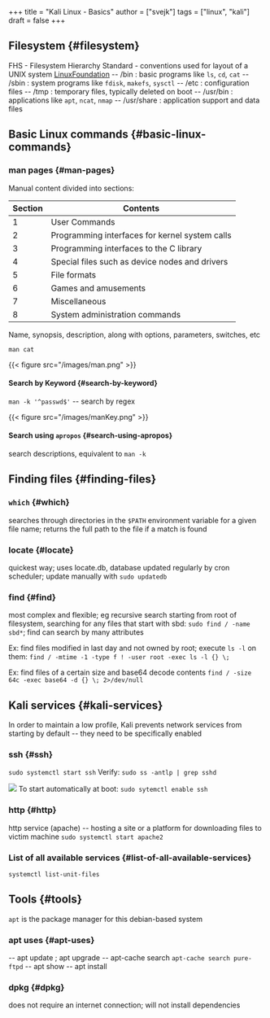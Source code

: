 +++
title = "Kali Linux - Basics"
author = ["svejk"]
tags = ["linux", "kali"]
draft = false
+++

## Filesystem {#filesystem}

FHS - Filesystem Hierarchy Standard - conventions used for layout of a UNIX system [LinuxFoundation](https://wiki.linuxfoundation.org/lsb/fhs)
-- /bin : basic programs like `ls`, `cd`, `cat`
-- /sbin : system programs like `fdisk`, `makefs`, `sysctl`
-- /etc : configuration files
-- /tmp : temporary files, typically deleted on boot
-- /usr/bin : applications like `apt`, `ncat`, `nmap`
-- /usr/share : application support and data files


## Basic Linux commands {#basic-linux-commands}


### man pages {#man-pages}

Manual content divided into sections:

| Section | Contents                                       |
|---------|------------------------------------------------|
| 1       | User Commands                                  |
| 2       | Programming interfaces for kernel system calls |
| 3       | Programming interfaces to the C library        |
| 4       | Special files such as device nodes and drivers |
| 5       | File formats                                   |
| 6       | Games and amusements                           |
| 7       | Miscellaneous                                  |
| 8       | System administration commands                 |

Name, synopsis, description, along with options, parameters, switches, etc

`man cat`

{{< figure src="/images/man.png" >}}


#### Search by Keyword {#search-by-keyword}

`man -k '^passwd$'` -- search by regex

{{< figure src="/images/manKey.png" >}}


#### Search using `apropos` {#search-using-apropos}

search descriptions, equivalent to `man -k`


## Finding files {#finding-files}


### `which` {#which}

searches through directories in the `$PATH` environment variable for a given file name; returns the full path to the file if a match is found


### locate {#locate}

quickest way; uses locate.db, database updated regularly by cron scheduler; update manually with `sudo updatedb`


### find {#find}

most complex and flexible; eg recursive search starting from root of filesystem, searching for any files that start with sbd: `sudo find / -name sbd*`; find can search by many attributes

Ex: find files modified in last day and not owned by root; execute `ls -l` on them:
`find / -mtime -1 -type f ! -user root -exec ls -l {} \;`

Ex: find files of a certain size and base64 decode contents
`find / -size 64c -exec base64 -d {} \; 2>/dev/null`


## Kali services {#kali-services}

In order to maintain a low profile, Kali prevents network services from starting by default -- they need to be specifically enabled


### ssh {#ssh}

`sudo systemctl start ssh`
Verify:
`sudo ss -antlp | grep sshd`

![](/images/sshd.png)
To start automatically at boot: `sudo sytemctl enable ssh`


### http {#http}

http service (apache) -- hosting a site or a platform for downloading files to victim machine
`sudo systemctl start apache2`


### List of all available services {#list-of-all-available-services}

`systemctl list-unit-files`


## Tools {#tools}

`apt` is the package manager for this debian-based system


### apt uses {#apt-uses}

-- apt update ; apt upgrade
-- apt-cache search
    `apt-cache search pure-ftpd`
-- apt show
-- apt install


### dpkg {#dpkg}

does not require an internet connection; will not install dependencies
